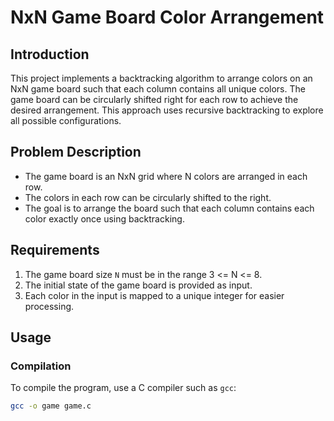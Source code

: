 # NxN Game Board Color Arrangement

## Introduction
This project implements a backtracking algorithm to arrange colors on an NxN game board such that each column contains all unique colors. The game board can be circularly shifted right for each row to achieve the desired arrangement. This approach uses recursive backtracking to explore all possible configurations.

## Problem Description
- The game board is an NxN grid where N colors are arranged in each row.
- The colors in each row can be circularly shifted to the right.
- The goal is to arrange the board such that each column contains each color exactly once using backtracking.

## Requirements
1. The game board size `N` must be in the range 3 <= N <= 8.
2. The initial state of the game board is provided as input.
3. Each color in the input is mapped to a unique integer for easier processing.



## Usage
### Compilation
To compile the program, use a C compiler such as `gcc`:
```bash
gcc -o game game.c
